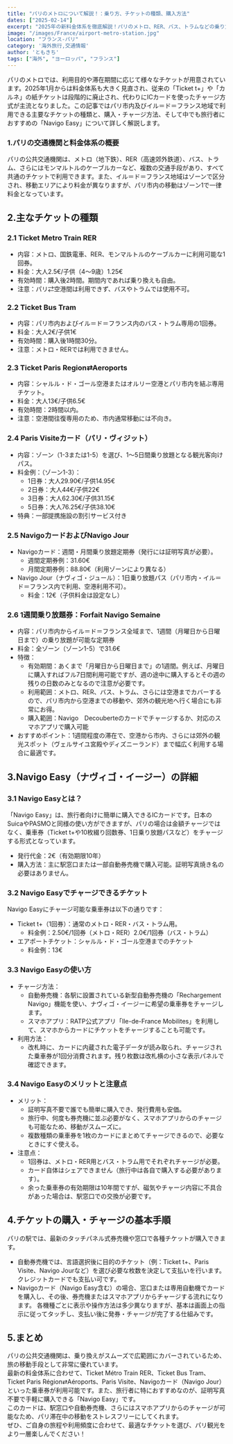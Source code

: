 ```yaml
---
title: "パリのメトロについて解説！：乗り方、チケットの種類、購入方法"
dates: ["2025-02-14"]
excerpt: "2025年の新料金体系を徹底解説！パリのメトロ、RER、バス、トラムなどの乗り方や各種チケット、そして旅行者におすすめの「Navigo Easy」の購入方法まで、パリの交通情報を分かりやすくまとめました。"
image: "/images/France/airport-metro-station.jpg"
location: "フランス-パリ"
category: '海外旅行,交通情報'
author: 'ともきち'
tags: ["海外", "ヨーロッパ", "フランス"]
---
```


パリのメトロでは、利用目的や滞在期間に応じて様々なチケットが用意されています。2025年1月からは料金体系も大きく見直され、従来の「Ticket t+」や「カルネ」の紙チケットは段階的に廃止され、代わりにICカードを使ったチャージ方式が主流となりました。この記事ではパリ市内及びイル＝ド＝フランス地域で利用できる主要なチケットの種類と、購入・チャージ方法、そして中でも旅行者におすすめの「Navigo Easy」について詳しく解説します。

### 1.パリの交通機関と料金体系の概要

パリの公共交通機関は、メトロ（地下鉄）、RER（高速郊外鉄道）、バス、トラム、さらにはモンマルトルのケーブルカーなど、複数の交通手段があり、すべて共通のチケットで利用できます。また、イル＝ド＝フランス地域はゾーンで区分され、移動エリアにより料金が異なりますが、パリ市内の移動はゾーン1で一律料金となっています。

## 2.主なチケットの種類

### 2.1 Ticket Metro Train RER

- 内容：メトロ、国鉄電車、RER、モンマルトルのケーブルカーに利用可能な1回券。
- 料金：大人2.5€/子供（4～9歳）1.25€
- 有効時間：購入後2時間。期間内であれば乗り換えも自由。
- 注意：パリ⇄空港間は利用できず、バスやトラムでは使用不可。

### 2.2 Ticket Bus Tram

- 内容：パリ市内およびイル＝ド＝フランス内のバス・トラム専用の1回券。
- 料金：大人2€/子供1€
- 有効時間：購入後1時間30分。
- 注意：メトロ・RERでは利用できません。

### 2.3 Ticket Paris Region⇄Aeroports

- 内容：シャルル・ド・ゴール空港またはオルリー空港とパリ市内を結ぶ専用チケット。
- 料金：大人13€/子供6.5€
- 有効時間：2時間以内。
- 注意：空港間往復専用のため、市内通常移動には不向き。

### 2.4 Paris Visiteカード（パリ・ヴィジット）

- 内容：ゾーン（1-3または1-5）を選び、1～5日間乗り放題となる観光客向けパス。
- 料金例：（ゾーン1-3）：
  - 1日券：大人29.90€/子供14.95€
  - 2日券：大人44€/子供22€
  - 3日券：大人62.30€/子供31.15€
  - 5日券：大人76.25€/子供38.10€
- 特典：一部提携施設の割引サービス付き

### 2.5 NavigoカードおよびNavigo Jour

- Navigoカード：週間・月間乗り放題定期券（発行には証明写真が必要）。
  - 週間定期券例：31.60€
  - 月間定期券例：88.80€（利用ゾーンにより異なる）
- Navigo Jour（ナヴィゴ・ジュール）：1日乗り放題パス（パリ市内・イル＝ド＝フランス内で利用、空港利用不可）。
  - 料金：12€（子供料金は設定なし）

### 2.6 1週間乗り放題券：Forfait Navigo Semaine

- 内容：パリ市内からイル＝ド＝フランス全域まで、1週間（月曜日から日曜日まで）の乗り放題が可能な定期券
- 料金：全ゾーン（ゾーン1-5）で31.6€
- 特徴：
  - 有効期間：あくまで「月曜日から日曜日まで」の1週間。例えば、月曜日に購入すればフル7日間利用可能ですが、週の途中に購入するとその週の残りの日数のみとなるので注意が必要です。
  - 利用範囲：メトロ、RER、バス、トラム、さらには空港までカバーするので、パリ市内から空港までの移動や、郊外の観光地へ行く場合にも非常にお得。
  - 購入範囲：Navigo　Decouberteのカードでチャージするか、対応のスマホアプリで購入可能
- おすすめポイント：1週間程度の滞在で、空港から市内、さらには郊外の観光スポット（ヴェルサイユ宮殿やディズニーランド）まで幅広く利用する場合に最適です。

## 3.Navigo Easy（ナヴィゴ・イージー）の詳細

### 3.1 Navigo Easyとは？

「Navigo Easy」は、旅行者向けに簡単に購入できるICカードです。日本のSuicaやPASMOと同様の使い方ができますが、パリの場合は金額チャージではなく、乗車券（Ticket t+や10枚綴り回数券、1日乗り放題パスなど）をチャージする形式となっています。
- 発行代金：2€（有効期限10年）
- 購入方法：主に駅窓口または一部自動券売機で購入可能。証明写真焼き名の必要はありません。

### 3.2 Navigo Easyでチャージできるチケット

Navigo Easyにチャージ可能な乗車券は以下の通りです：
- Ticket t+（1回券）：通常のメトロ・RER・バス・トラム用。
  - 料金例：2.50€/1回券（メトロ・RER）2.0€/1回券（バス・トラム）
- エアポートチケット：シャルル・ド・ゴール空港までのチケット
  - 料金例：13€

### 3.3 Navigo Easyの使い方

- チャージ方法：
  - 自動券売機：各駅に設置されている新型自動券売機の「Rechargement Navigo」機能を使い、ナヴィゴ・イージーに希望の乗車券をチャージします。
  - スマホアプリ：RATP公式アプリ「Ile-de-France Mobilites」を利用して、スマホからカードにチケットをチャージすることも可能です。
- 利用方法：
  - 改札時に、カードに内蔵された電子データが読み取られ、チャージされた乗車券が1回分消費されます。残り枚数は改札横の小さな表示パネルで確認できます。

### 3.4 Navigo Easyのメリットと注意点

- メリット：
  - 証明写真不要で誰でも簡単に購入でき、発行費用も安価。
  - 旅行中、何度も券売機に並ぶ必要がなく、スマホアプリからのチャージも可能なため、移動がスムーズに。
  - 複数種類の乗車券を1枚のカードにまとめてチャージできるので、必要なときにすぐ使える。
- 注意点：
  - 1回券は、メトロ・RER用とバス・トラム用でそれぞれチャージが必要。
  - カード自体はシェアできません（旅行中は各自で購入する必要があります）。
  - 余った乗車券の有効期限は10年間ですが、磁気やチャージ内容に不具合があった場合は、駅窓口での交換が必要です。

## 4.チケットの購入・チャージの基本手順

パリの駅では、最新のタッチパネル式券売機や窓口で各種チケットが購入できます。
- 自動券売機では、言語選択後に目的のチケット（例：Ticket t+、Paris Visite、Navigo Jourなど）を選び必要な枚数を決定して支払いを行います。クレジットカードでも支払い可です。
- Navigoカード（Navigo Easy含む）の場合、窓口または専用自動機でカードを購入し、その後、券売機またはスマホアプリからチャージする流れになります。
各機種ごとに表示や操作方法は多少異なりますが、基本は画面上の指示に従ってタッチし、支払い後に発券・チャージが完了する仕組みです。

## 5.まとめ

パリの公共交通機関は、乗り換えがスムーズで広範囲にカバーされているため、旅の移動手段として非常に優れています。  
最新の料金体系に合わせて、Ticket Métro Train RER、Ticket Bus Tram、Ticket Paris Région⇄Aéroports、Paris Visite、Navigoカード（Navigo Jour）といった乗車券が利用可能です。また、旅行者に特におすすめなのが、証明写真不要で手軽に購入できる「Navigo Easy」です。  
このカードは、駅窓口や自動券売機、さらにはスマホアプリからのチャージが可能なため、パリ滞在中の移動をストレスフリーにしてくれます。  
ぜひ、ご自身の旅程や利用頻度に合わせて、最適なチケットを選び、パリ観光をより一層楽しんでください！  
